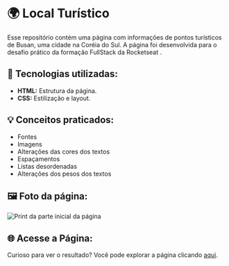 <h1> 🌍 Local Turístico</h1> 
<p> Esse repositório contém uma página com informações de pontos turísticos de Busan, uma cidade na Coréia do Sul. A página foi desenvolvida para o desafio prático da formação FullStack da Rocketseat . </p>

<h2> 🚀 Tecnologias utilizadas:</h2>
<ul>
  <li><strong>HTML:</strong> Estrutura da página.</li>
  <li><strong>CSS:</strong> Estilização e layout.</li>
</ul>  

<h2> 💡 Conceitos praticados:</h2>
<ul>
  <li>Fontes</li>
  <li>Imagens</li>
  <li>Alterações das cores dos textos</li>
  <li>Espaçamentos</li>
  <li>Listas desordenadas</li>
  <li>Alterações dos pesos dos textos</li>
</ul>

<h2> 🖼️ Foto da página:</h2>
<img src="https://github.com/user-attachments/assets/a2af0d20-933c-473c-9606-4180e4b280c7" alt="Print da parte inicial da página">

<h2>🌐 Acesse a Página:</h2>
<p>Curioso para ver o resultado? Você pode explorar a página clicando <a href="https://julianafc.github.io/Local_Turistico/">aqui</a>.</p>
